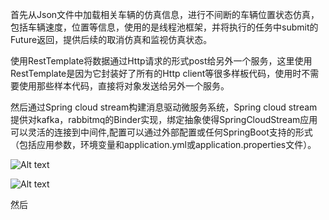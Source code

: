 首先从Json文件中加载相关车辆的仿真信息，进行不间断的车辆位置状态仿真，包括车辆速度，位置等信息，使用的是线程池框架，并将执行的任务中submit的Future返回，提供后续的取消仿真和监视仿真状态。

使用RestTemplate将数据通过Http请求的形式post给另外一个服务，这里使用RestTemplate是因为它封装好了所有的Http client等很多样板代码，使用时不需要使用那些样本代码，直接将对象发送给另外一个服务。

然后通过Spring cloud stream构建消息驱动微服务系统，Spring cloud stream提供对kafka，rabbitmq的Binder实现，绑定抽象使得SpringCloudStream应用可以灵活的连接到中间件,配置可以通过外部配置或任何SpringBoot支持的形式（包括应用参数，环境变量和application.yml或application.properties文件）。

![Alt text](http://spring-cloud.io/reference/img/stream-binder.png)

![Alt text](http://spring-cloud.io/reference/img/stream-sensors.png)

然后